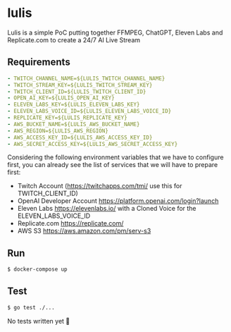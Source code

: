 # lulis

Lulis is a simple PoC putting together FFMPEG, ChatGPT, Eleven Labs and Replicate.com to create a 24/7 AI Live Stream

## Requirements

```yaml
- TWITCH_CHANNEL_NAME=${LULIS_TWITCH_CHANNEL_NAME}
- TWITCH_STREAM_KEY=${LULIS_TWITCH_STREAM_KEY}
- TWITCH_CLIENT_ID=${LULIS_TWITCH_CLIENT_ID}
- OPEN_AI_KEY=${LULIS_OPEN_AI_KEY}
- ELEVEN_LABS_KEY=${LULIS_ELEVEN_LABS_KEY}
- ELEVEN_LABS_VOICE_ID=${LULIS_ELEVEN_LABS_VOICE_ID}
- REPLICATE_KEY=${LULIS_REPLICATE_KEY}
- AWS_BUCKET_NAME=${LULIS_AWS_BUCKET_NAME}
- AWS_REGION=${LULIS_AWS_REGION}
- AWS_ACCESS_KEY_ID=${LULIS_AWS_ACCESS_KEY_ID}
- AWS_SECRET_ACCESS_KEY=${LULIS_AWS_SECRET_ACCESS_KEY}
```

Considering the following environment variables that we have to configure first, you can already see the list of services that we will have to prepare first:
- Twitch Account (https://twitchapps.com/tmi/ use this for TWITCH_CLIENT_ID)
- OpenAI Developer Account https://platform.openai.com/login?launch
- Eleven Labs https://elevenlabs.io/ with a Cloned Voice for the ELEVEN_LABS_VOICE_ID
- Replicate.com https://replicate.com/
- AWS S3 https://aws.amazon.com/pm/serv-s3

## Run

```bash
$ docker-compose up
```

## Test

```bash
$ go test ./...
```

No tests written yet 👹